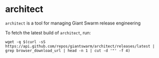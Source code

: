 # architect

`architect` is a tool for managing Giant Swarm release engineering

To fetch the latest build of `architect`, run:
```
wget -q $(curl -sS https://api.github.com/repos/giantswarm/architect/releases/latest | grep browser_download_url | head -n 1 | cut -d '"' -f 4)
```